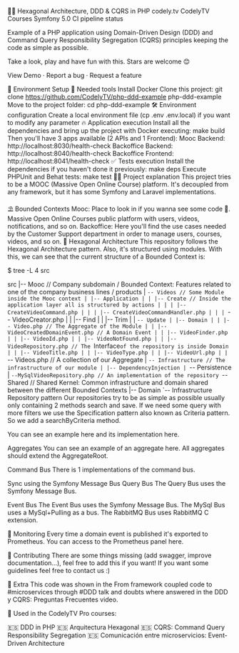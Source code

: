 🐘🎯 Hexagonal Architecture, DDD & CQRS in PHP
codely.tv CodelyTV Courses Symfony 5.0 CI pipeline status

Example of a PHP application using Domain-Driven Design (DDD) and Command Query Responsibility Segregation (CQRS) principles keeping the code as simple as possible.

Take a look, play and have fun with this. Stars are welcome 😊

View Demo · Report a bug · Request a feature

🚀 Environment Setup
🐳 Needed tools
Install Docker
Clone this project: git clone https://github.com/CodelyTV/php-ddd-example php-ddd-example
Move to the project folder: cd php-ddd-example
🛠️ Environment configuration
Create a local environment file (cp .env .env.local) if you want to modify any parameter
🔥 Application execution
Install all the dependencies and bring up the project with Docker executing: make build
Then you'll have 3 apps available (2 APIs and 1 Frontend):
Mooc Backend: http://localhost:8030/health-check
Backoffice Backend: http://localhost:8040/health-check
Backoffice Frontend: http://localhost:8041/health-check
✅ Tests execution
Install the dependencies if you haven't done it previously: make deps
Execute PHPUnit and Behat tests: make test
👩‍💻 Project explanation
This project tries to be a MOOC (Massive Open Online Course) platform. It's decoupled from any framework, but it has some Symfony and Laravel implementations.

⛱️ Bounded Contexts
Mooc: Place to look in if you wanna see some code 🙂. Massive Open Online Courses public platform with users, videos, notifications, and so on.
Backoffice: Here you'll find the use cases needed by the Customer Support department in order to manage users, courses, videos, and so on.
🎯 Hexagonal Architecture
This repository follows the Hexagonal Architecture pattern. Also, it's structured using modules. With this, we can see that the current structure of a Bounded Context is:

$ tree -L 4 src

src
|-- Mooc // Company subdomain / Bounded Context: Features related to one of the company business lines / products
| `-- Videos // Some Module inside the Mooc context | |-- Application | | |-- Create // Inside the application layer all is structured by actions | | | |-- CreateVideoCommand.php | | | |-- CreateVideoCommandHandler.php | | | `-- VideoCreator.php
| | |-- Find
| | |-- Trim
| | `-- Update | |-- Domain | | |-- Video.php // The Aggregate of the Module | | |-- VideoCreatedDomainEvent.php // A Domain Event | | |-- VideoFinder.php | | |-- VideoId.php | | |-- VideoNotFound.php | | |-- VideoRepository.php // The `Interface`of the repository is inside Domain | | |-- VideoTitle.php | | |-- VideoType.php | | |-- VideoUrl.php | | `-- Videos.php // A collection of our Aggregate
| `-- Infrastructure // The infrastructure of our module | |-- DependencyInjection | `-- Persistence
| `--MySqlVideoRepository.php // An implementation of the repository `-- Shared // Shared Kernel: Common infrastructure and domain shared between the different Bounded Contexts
|-- Domain
`-- Infrastructure
Repository pattern
Our repositories try to be as simple as possible usually only containing 2 methods search and save. If we need some query with more filters we use the Specification pattern also known as Criteria pattern. So we add a searchByCriteria method.

You can see an example here and its implementation here.

Aggregates
You can see an example of an aggregate here. All aggregates should extend the AggregateRoot.

Command Bus
There is 1 implementations of the command bus.

Sync using the Symfony Message Bus
Query Bus
The Query Bus uses the Symfony Message Bus.

Event Bus
The Event Bus uses the Symfony Message Bus. The MySql Bus uses a MySql+Pulling as a bus. The RabbitMQ Bus uses RabbitMQ C extension.

📱 Monitoring
Every time a domain event is published it's exported to Prometheus. You can access to the Prometheus panel here.

🤔 Contributing
There are some things missing (add swagger, improve documentation...), feel free to add this if you want! If you want some guidelines feel free to contact us :)

🤩 Extra
This code was shown in the From framework coupled code to #microservices through #DDD talk and doubts where answered in the DDD y CQRS: Preguntas Frecuentes video.

🎥 Used in the CodelyTV Pro courses:

🇪🇸 DDD in PHP
🇪🇸 Arquitectura Hexagonal
🇪🇸 CQRS: Command Query Responsibility Segregation
🇪🇸 Comunicación entre microservicios: Event-Driven Architecture
